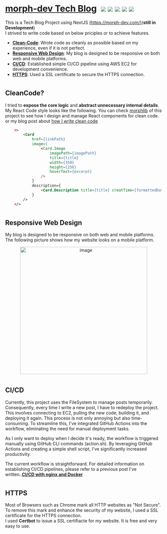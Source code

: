 # [morph-dev Tech Blog](https://morph-dev.com/)&nbsp;&nbsp;<img src="https://img.shields.io/badge/Typescript-3178C6?style=flat-square&logo=Typescript&logoColor=white"/> <img src="https://img.shields.io/badge/Next.js-000000?style=flat-square&logo=Next.js&logoColor=white"/> <img src="https://img.shields.io/badge/React-61DAFB?style=flat-square&logo=React&logoColor=black"/> <img src="https://img.shields.io/badge/Sass-CC6699?style=flat-square&logo=Sass&logoColor=white"/> <img src="https://img.shields.io/badge/Amazon AWS-232F3E?style=flat-square&logo=amazonaws&logoColor=white"/>

This is a Tech Blog Project using NextJS [(https://morph-dev.com/)](https://morph-dev.com/)(**still in Development**)  
I strived to write code based on below priciples or to achieve features.  

-   [**Clean-Code**](#cleancode): Wrote code as cleanly as possible based on my experience, even if it is not perfect.
-   [**Responsive Web Design**](#responsive-web-design): My blog is designed to be responsive on both web and mobile platforms.
-   [**CI/CD**](#cicd): Established simple CI/CD pipeline using AWS EC2 for development convenience.
-   [**HTTPS**](#https): Used a SSL certificate to secure the HTTPS connection.

#

#

## CleanCode?

I tried to **expose the core logic** and **abstract unnecessary internal details**.
My React Code style looks like the following.
You can check [morphlib](https://github.com/dev-morph/dev-morph-blog/tree/main/morph-lib/components) of this project to see how I design and manage React components for clean code.
or my blog post about [how I write clean code](https://marklee1117.tistory.com/176)

```html
    <>
        <Card
            href={linkPath}
            image={
                <Card.Image
                    imagePath={imagePath}
                    title={title}
                    width={350}
                    height={250}
                    hoverText={excerpt}
                />
            }
            description={
                <Card.Description title={title} creatTime={formattedDate} />
            }
        />
    </>
```

#

#

## Responsive Web Design

My blog is designed to be responsive on both web and mobile platforms.
The following picture shows how my website looks on a mobile platform.

<p align="center">
    <img width="409" alt="image" src="https://github.com/dev-morph/dev-morph-blog/assets/112484043/25a39890-e525-4345-8c43-661133232126">
</p>

#

#

## CI/CD
Currently, this project uses the FileSystem to manage posts temporarily. Consequently, every time I write a new post, I have to redeploy the project. This involves connecting to EC2, pulling the new code, building it, and deploying it again. This process is not only annoying but also time-consuming. To streamline this, I've integrated GitHub Actions into the workflow, eliminating the need for manual deployment tasks.

As I only want to deploy when I decide it's ready, the workflow is triggered manually using GitHub CLI commands (action.sh). By leveraging GitHub Actions and creating a simple shell script, I've significantly increased productivity.

The current workflow is straightforward. For detailed information on establishing CI/CD pipelines, please refer to a previous post I've written..[**CI/CD with nginx and Docker**](https://marklee1117.tistory.com/168)
#  

#  

## HTTPS

Most of Browsers such as Chrome mark all HTTP websites as "Not Secure". To remove this mark and enhance the security of my website, I used a SSL certificate for the HTTPS connection.  
I used **Certbot** to issue a SSL certifiacte for my website. It is free and very easy to use.
